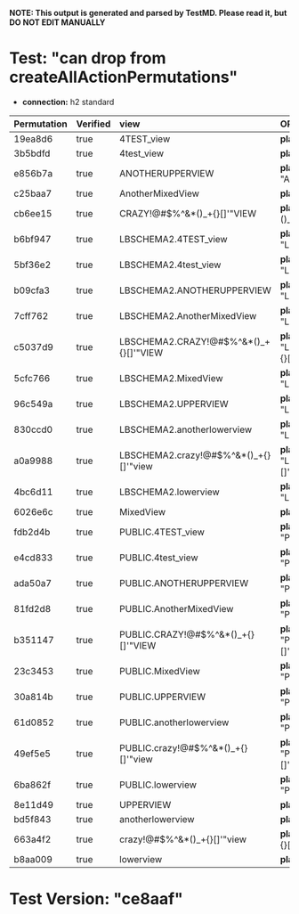 **NOTE: This output is generated and parsed by TestMD. Please read it, but DO NOT EDIT MANUALLY**

# Test: "can drop from createAllActionPermutations" #

- **connection:** h2 standard

| Permutation | Verified | view                                   | OPERATIONS
| :---------- | :------- | :------------------------------------- | :------
| 19ea8d6     | true     | 4TEST_view                             | **plan**: DROP VIEW "4TEST_view"
| 3b5bdfd     | true     | 4test_view                             | **plan**: DROP VIEW "4test_view"
| e856b7a     | true     | ANOTHERUPPERVIEW                       | **plan**: DROP VIEW "ANOTHERUPPERVIEW"
| c25baa7     | true     | AnotherMixedView                       | **plan**: DROP VIEW "AnotherMixedView"
| cb6ee15     | true     | CRAZY!@#\$%^&*()_+{}[]'"VIEW           | **plan**: DROP VIEW "CRAZY!@#\$%^&*()_+{}[]'""VIEW"
| b6bf947     | true     | LBSCHEMA2.4TEST_view                   | **plan**: DROP VIEW "LBSCHEMA2"."4TEST_view"
| 5bf36e2     | true     | LBSCHEMA2.4test_view                   | **plan**: DROP VIEW "LBSCHEMA2"."4test_view"
| b09cfa3     | true     | LBSCHEMA2.ANOTHERUPPERVIEW             | **plan**: DROP VIEW "LBSCHEMA2"."ANOTHERUPPERVIEW"
| 7cff762     | true     | LBSCHEMA2.AnotherMixedView             | **plan**: DROP VIEW "LBSCHEMA2"."AnotherMixedView"
| c5037d9     | true     | LBSCHEMA2.CRAZY!@#\$%^&*()_+{}[]'"VIEW | **plan**: DROP VIEW "LBSCHEMA2"."CRAZY!@#\$%^&*()_+{}[]'""VIEW"
| 5cfc766     | true     | LBSCHEMA2.MixedView                    | **plan**: DROP VIEW "LBSCHEMA2"."MixedView"
| 96c549a     | true     | LBSCHEMA2.UPPERVIEW                    | **plan**: DROP VIEW "LBSCHEMA2"."UPPERVIEW"
| 830ccd0     | true     | LBSCHEMA2.anotherlowerview             | **plan**: DROP VIEW "LBSCHEMA2"."anotherlowerview"
| a0a9988     | true     | LBSCHEMA2.crazy!@#\$%^&*()_+{}[]'"view | **plan**: DROP VIEW "LBSCHEMA2"."crazy!@#\$%^&*()_+{}[]'""view"
| 4bc6d11     | true     | LBSCHEMA2.lowerview                    | **plan**: DROP VIEW "LBSCHEMA2"."lowerview"
| 6026e6c     | true     | MixedView                              | **plan**: DROP VIEW "MixedView"
| fdb2d4b     | true     | PUBLIC.4TEST_view                      | **plan**: DROP VIEW "PUBLIC"."4TEST_view"
| e4cd833     | true     | PUBLIC.4test_view                      | **plan**: DROP VIEW "PUBLIC"."4test_view"
| ada50a7     | true     | PUBLIC.ANOTHERUPPERVIEW                | **plan**: DROP VIEW "PUBLIC"."ANOTHERUPPERVIEW"
| 81fd2d8     | true     | PUBLIC.AnotherMixedView                | **plan**: DROP VIEW "PUBLIC"."AnotherMixedView"
| b351147     | true     | PUBLIC.CRAZY!@#\$%^&*()_+{}[]'"VIEW    | **plan**: DROP VIEW "PUBLIC"."CRAZY!@#\$%^&*()_+{}[]'""VIEW"
| 23c3453     | true     | PUBLIC.MixedView                       | **plan**: DROP VIEW "PUBLIC"."MixedView"
| 30a814b     | true     | PUBLIC.UPPERVIEW                       | **plan**: DROP VIEW "PUBLIC"."UPPERVIEW"
| 61d0852     | true     | PUBLIC.anotherlowerview                | **plan**: DROP VIEW "PUBLIC"."anotherlowerview"
| 49ef5e5     | true     | PUBLIC.crazy!@#\$%^&*()_+{}[]'"view    | **plan**: DROP VIEW "PUBLIC"."crazy!@#\$%^&*()_+{}[]'""view"
| 6ba862f     | true     | PUBLIC.lowerview                       | **plan**: DROP VIEW "PUBLIC"."lowerview"
| 8e11d49     | true     | UPPERVIEW                              | **plan**: DROP VIEW "UPPERVIEW"
| bd5f843     | true     | anotherlowerview                       | **plan**: DROP VIEW "anotherlowerview"
| 663a4f2     | true     | crazy!@#\$%^&*()_+{}[]'"view           | **plan**: DROP VIEW "crazy!@#\$%^&*()_+{}[]'""view"
| b8aa009     | true     | lowerview                              | **plan**: DROP VIEW "lowerview"

# Test Version: "ce8aaf" #